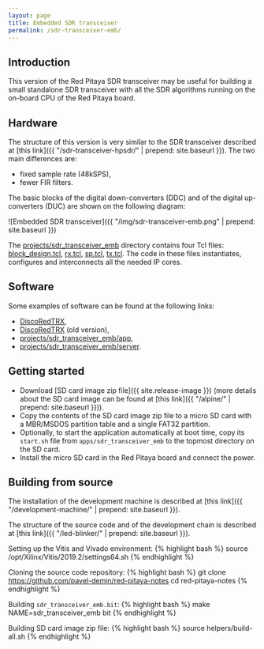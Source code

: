 ```yaml
---
layout: page
title: Embedded SDR transceiver
permalink: /sdr-transceiver-emb/
---
```


Introduction
-----

This version of the Red Pitaya SDR transceiver may be useful for building a small standalone SDR transceiver with all the SDR algorithms running on the on-board CPU of the Red Pitaya board.

Hardware
-----

The structure of this version is very similar to the SDR transceiver described at [this link]({{ "/sdr-transceiver-hpsdr/" | prepend: site.baseurl }}). The two main differences are:

 - fixed sample rate (48kSPS),
 - fewer FIR filters.

The basic blocks of the digital down-converters (DDC) and of the digital up-converters (DUC) are shown on the following diagram:

![Embedded SDR transceiver]({{ "/img/sdr-transceiver-emb.png" | prepend: site.baseurl }})

The [projects/sdr_transceiver_emb](https://github.com/pavel-demin/red-pitaya-notes/tree/master/projects/sdr_transceiver_emb) directory contains four Tcl files: [block_design.tcl](https://github.com/pavel-demin/red-pitaya-notes/blob/master/projects/sdr_transceiver_emb/block_design.tcl), [rx.tcl](https://github.com/pavel-demin/red-pitaya-notes/blob/master/projects/sdr_transceiver_emb/rx.tcl), [sp.tcl](https://github.com/pavel-demin/red-pitaya-notes/blob/master/projects/sdr_transceiver_emb/sp.tcl), [tx.tcl](https://github.com/pavel-demin/red-pitaya-notes/blob/master/projects/sdr_transceiver_emb/tx.tcl). The code in these files instantiates, configures and interconnects all the needed IP cores.

Software
-----

Some examples of software can be found at the following links:

 - [DiscoRedTRX](https://github.com/ted051/DiscoRedTRX),
 - [DiscoRedTRX](https://github.com/pavel-demin/DiscoRedTRX) (old version),
 - [projects/sdr_transceiver_emb/app](https://github.com/pavel-demin/red-pitaya-notes/tree/master/projects/sdr_transceiver_emb/app),
 - [projects/sdr_transceiver_emb/server](https://github.com/pavel-demin/red-pitaya-notes/tree/master/projects/sdr_transceiver_emb/server).

Getting started
-----

 - Download [SD card image zip file]({{ site.release-image }}) (more details about the SD card image can be found at [this link]({{ "/alpine/" | prepend: site.baseurl }})).
 - Copy the contents of the SD card image zip file to a micro SD card with a MBR/MSDOS partition table and a single FAT32 partition.
 - Optionally, to start the application automatically at boot time, copy its `start.sh` file from `apps/sdr_transceiver_emb` to the topmost directory on the SD card.
 - Install the micro SD card in the Red Pitaya board and connect the power.

Building from source
-----

The installation of the development machine is described at [this link]({{ "/development-machine/" | prepend: site.baseurl }}).

The structure of the source code and of the development chain is described at [this link]({{ "/led-blinker/" | prepend: site.baseurl }}).

Setting up the Vitis and Vivado environment:
{% highlight bash %}
source /opt/Xilinx/Vitis/2019.2/settings64.sh
{% endhighlight %}

Cloning the source code repository:
{% highlight bash %}
git clone https://github.com/pavel-demin/red-pitaya-notes
cd red-pitaya-notes
{% endhighlight %}

Building `sdr_transceiver_emb.bit`:
{% highlight bash %}
make NAME=sdr_transceiver_emb bit
{% endhighlight %}

Building SD card image zip file:
{% highlight bash %}
source helpers/build-all.sh
{% endhighlight %}
